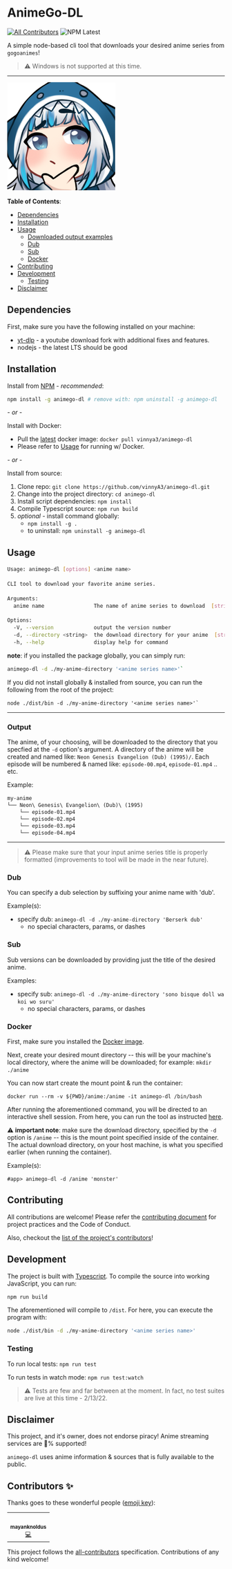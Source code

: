 AnimeGo-DL
=======================
<!-- ALL-CONTRIBUTORS-BADGE:START - Do not remove or modify this section -->
[![All Contributors](https://img.shields.io/badge/all_contributors-1-orange.svg?style=flat-square)](#contributors-)
![NPM Latest](https://img.shields.io/npm/v/animego-dl/latest?style=flat-square)
<!-- ALL-CONTRIBUTORS-BADGE:END -->

A simple node-based cli tool that downloads your desired anime series from `gogoanimes`!

> :warning: Windows is not supported at this time.

---

<img src="./.github/readme-images/a.png" alt="anime-doko" width="250" height="250">
<br />

**Table of Contents**:
* [Dependencies](#dependencies)
* [Installation](#installation)
* [Usage](#usage)
  - [Downloaded output examples](#output)
  - [Dub](#dub)
  - [Sub](#sub)
  - [Docker](#docker)
* [Contributing](#contributing)
* [Development](#development)
  - [Testing](#testing)
* [Disclaimer](#disclaimer)

## Dependencies

First, make sure you have the following installed on your machine:
* [yt-dlp](https://github.com/yt-dlp/yt-dlp) - a youtube download fork with additional fixes and features.
* nodejs - the latest LTS should be good

## Installation

Install from [NPM](https://www.npmjs.com/package/animego-dl) - *recommended*:
```sh
npm install -g animego-dl # remove with: npm uninstall -g animego-dl
```

\- *or* -


Install with Docker:
* Pull the [latest](https://hub.docker.com/r/vinnya3/animego-dl) docker image: `docker pull vinnya3/animego-dl`
* Please refer to [Usage](#docker) for running w/ Docker.

\- *or* -

Install from source:
1. Clone repo: `git clone https://github.com/vinnyA3/animego-dl.git`
2. Change into the project directory: `cd animego-dl`
3. Install script dependencies: `npm install`
4. Compile Typescript source: `npm run build`
5. *optional* - install command globally:
    * `npm install -g .`
    * to uninstall: `npm uninstall -g animego-dl`

## Usage

```sh
Usage: animego-dl [options] <anime name>

CLI tool to download your favorite anime series.

Arguments:
  anime name                The name of anime series to download  [string] [required]

Options:
  -V, --version             output the version number
  -d, --directory <string>  the download directory for your anime  [string] [required]
  -h, --help                display help for command
```

**note**: if you installed the package globally, you can simply run:

```sh
animego-dl -d ./my-anime-directory '<anime series name>'`
```

If you did not install globally & installed from source, you can run the following from the root of the project:
```
node ./dist/bin -d ./my-anime-directory '<anime series name>'`
```

---

### Output

The anime, of your choosing, will be downloaded to the directory that you
specfied at the `-d` option's argument.  A directory of the anime will be
created and named like: `Neon Genesis Evangelion (Dub) (1995)/`.  Each episode will be
numbered & named like: `episode-00.mp4`, `episode-01.mp4` .. etc.

Example:
```
my-anime
└── Neon\ Genesis\ Evangelion\ (Dub)\ (1995)
    └── episode-01.mp4
    └── episode-02.mp4
    └── episode-03.mp4
    └── episode-04.mp4

```

---

> :warning: Please make sure that your input anime series title is properly
> formatted (improvements to tool will be made in the near future).

### Dub

You can specify a dub selection by suffixing your anime name with 'dub'.

Example(s):
  * specify dub: `animego-dl -d ./my-anime-directory 'Berserk dub'`
    - no special characters, params, or dashes

### Sub

Sub versions can be downloaded by providing just the title of the desired anime.

Examples:
  * specify sub: `animego-dl -d ./my-anime-directory 'sono bisque doll wa koi wo suru'`
    - no special characters, params, or dashes

### Docker

First, make sure you installed the [Docker image](https://hub.docker.com/r/vinnya3/animego-dl).

Next, create your desired mount directory -- this will be your machine's local
directory, where the anime will be downloaded; for example: `mkdir ./anime`

You can now start create the mount point & run the container:
```
docker run --rm -v ${PWD}/anime:/anime -it animego-dl /bin/bash
```

After running the aforementioned command, you will be directed to an interactive
shell session.  From here, you can run the tool as instructed [here](#usage).

:warning: **important note**: make sure the download directory, specified by the
`-d` option is `/anime` -- this is the mount point specified inside of the
container.  The actual download directory, on your host machine, is what you
specified earlier (when running the container).

Example(s):
```
#app> animego-dl -d /anime 'monster'
```

## Contributing

All contributions are welcome!  Please refer the [contributing document](CONTRIBUTING.md) for
project practices and the Code of Conduct.

Also, checkout the [list of the project's contributors](#contributors-)!

## Development

The project is built with [Typescript](https://www.typescriptlang.org/).  To
compile the source into working JavaScript, you can run:
```bash
npm run build
```

The aforementioned will compile to `/dist`.  For here, you can execute the
program with:
```bash
node ./dist/bin -d ./my-anime-directory '<anime series name>'
```

### Testing

To run local tests: `npm run test`

To run tests in watch mode: `npm run test:watch`

> :warning: Tests are few and far between at the moment.  In fact, no test
> suites are live at this time - 2/13/22.

## Disclaimer

This project, and it's owner, does not endorse piracy!  Anime streaming services are
:100:% supported!

`animego-dl` uses anime information & sources that is fully available to the public.

## Contributors ✨

Thanks goes to these wonderful people ([emoji key](https://allcontributors.org/docs/en/emoji-key)):

<!-- ALL-CONTRIBUTORS-LIST:START - Do not remove or modify this section -->
<!-- prettier-ignore-start -->
<!-- markdownlint-disable -->
<table>
  <tr>
    <td align="center"><a href="https://github.com/mayanknoldus"><img src="https://avatars.githubusercontent.com/u/82813390?v=4?s=100" width="100px;" alt=""/><br /><sub><b>mayanknoldus</b></sub></a><br /><a href="https://github.com/vinnyA3/animego-dl/commits?author=mayanknoldus" title="Code">💻</a></td>
  </tr>
</table>

<!-- markdownlint-restore -->
<!-- prettier-ignore-end -->

<!-- ALL-CONTRIBUTORS-LIST:END -->

This project follows the [all-contributors](https://github.com/all-contributors/all-contributors) specification. Contributions of any kind welcome!
